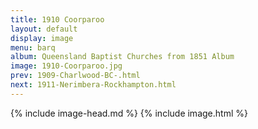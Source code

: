 ```yaml
---
title: 1910 Coorparoo
layout: default
display: image
menu: barq
album: Queensland Baptist Churches from 1851 Album
image: 1910-Coorparoo.jpg
prev: 1909-Charlwood-BC-.html
next: 1911-Nerimbera-Rockhampton.html
---
```

{% include image-head.md %}
{% include image.html %}